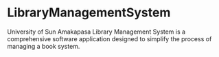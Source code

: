 # LibraryManagementSystem
University of Sun Amakapasa Library Management System is a comprehensive software application designed to simplify the process of managing a book system.

